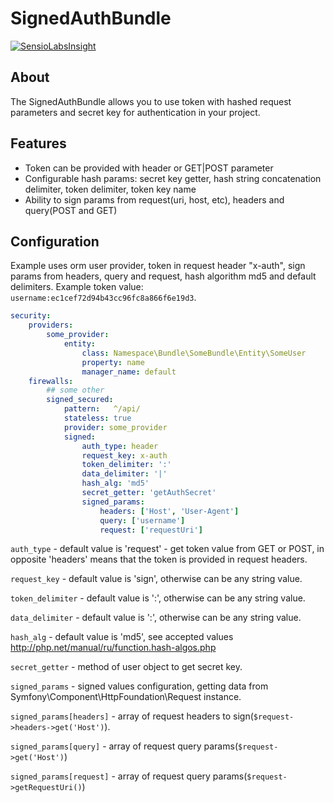 # SignedAuthBundle

[![SensioLabsInsight](https://insight.sensiolabs.com/projects/bc1d329f-4dcf-436b-8c95-994768df6b7b/big.png)](https://insight.sensiolabs.com/projects/bc1d329f-4dcf-436b-8c95-994768df6b7b)

## About

The SignedAuthBundle allows you to use token with hashed request parameters and secret key for authentication in your project.

## Features

* Token can be provided with header or GET|POST parameter
* Configurable hash params: secret key getter, hash string concatenation delimiter, token delimiter, token key name
* Ability to sign params from request(uri, host, etc), headers and query(POST and GET)

## Configuration

Example uses orm user provider, token in request header "x-auth", sign params from headers, query and request, 
hash algorithm md5 and default delimiters.
Example token value: `username:ec1cef72d94b43cc96fc8a866f6e19d3`.

 
```yaml
security:
    providers:
        some_provider:
            entity:
                class: Namespace\Bundle\SomeBundle\Entity\SomeUser
                property: name
                manager_name: default
    firewalls:
        ## some other
        signed_secured:
            pattern:   ^/api/
            stateless: true
            provider: some_provider
            signed:
                auth_type: header
                request_key: x-auth
                token_delimiter: ':'
                data_delimiter: '|'
                hash_alg: 'md5'
                secret_getter: 'getAuthSecret'
                signed_params:
                    headers: ['Host', 'User-Agent']
                    query: ['username']
                    request: ['requestUri']
```

`auth_type` - default value is 'request' - get token value from GET or POST, in opposite 'headers' means that the token is provided in request headers.

`request_key` - default value is 'sign', otherwise can be any string value.

`token_delimiter` - default value is ':', otherwise can be any string value.

`data_delimiter` - default value is ':', otherwise can be any string value.

`hash_alg` - default value is 'md5', see accepted values http://php.net/manual/ru/function.hash-algos.php

`secret_getter` - method of user object to get secret key.

`signed_params` - signed values configuration, getting data from Symfony\Component\HttpFoundation\Request instance.

`signed_params[headers]` - array of request headers to sign(`$request->headers->get('Host')`). 

`signed_params[query]` - array of request query params(`$request->get('Host')`)

`signed_params[request]` - array of request query params(`$request->getRequestUri()`)
